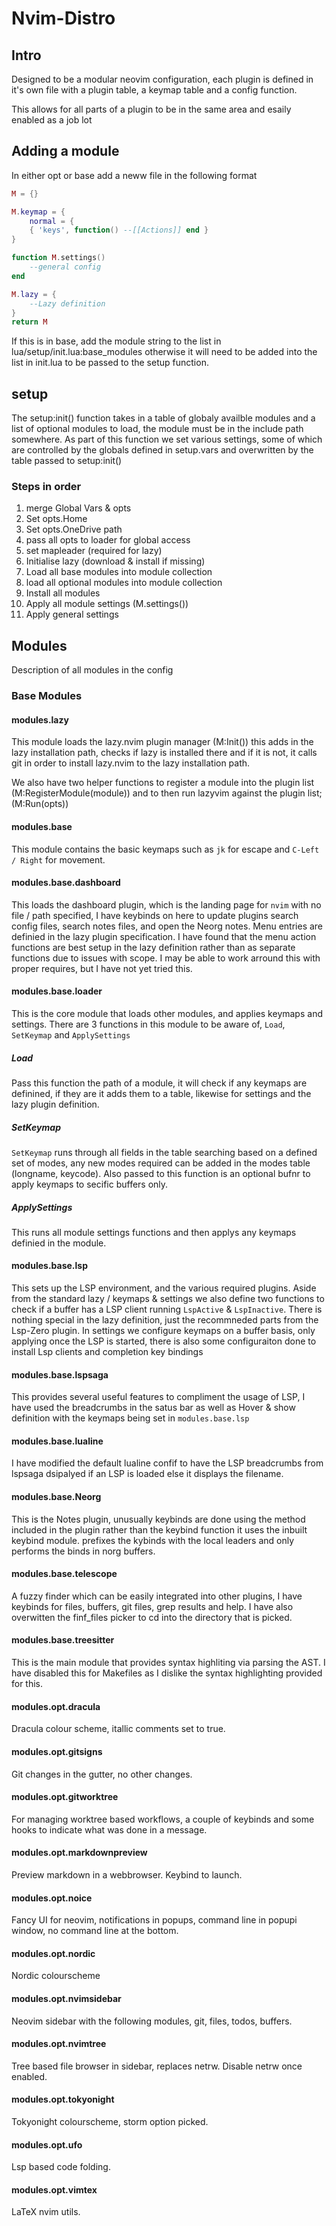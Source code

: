 # Nvim-Distro

## Intro
Designed to be a modular neovim configuration, each plugin is defined in
it's own file with a plugin table, a keymap table and a config function.

This allows for all parts of a plugin to be in the same area and esaily enabled
as a job lot

## Adding a module
In either opt or base add a neww file in the following format
```lua
M = {}

M.keymap = {
    normal = {
    { 'keys', function() --[[Actions]] end }
}

function M.settings()
    --general config
end

M.lazy = {
    --Lazy definition
}
return M
```
If this is in base, add the module string to the list in
lua/setup/init.lua:base_modules otherwise it will need to be 
added into the list in init.lua to be passed to the setup function.

## setup
The setup:init() function takes in a table of globaly availble modules and a list of optional modules to load, the module must be in the include path somewhere. As part of this function we set various settings, some of which are controlled by the globals defined in setup.vars and overwritten by the table passed to setup:init()

### Steps in order
1. merge Global Vars & opts
2. Set opts.Home
3. Set opts.OneDrive path
4. pass all opts to loader for global access
5. set mapleader (required for lazy)
6. Initialise lazy (download & install if missing)
7. Load all base modules into module collection
8. load all optional modules into module collection
9. Install all modules
10. Apply all module settings (M.settings())
11. Apply general settings

## Modules
Description of all modules in the config

### Base Modules

#### modules.lazy
This module loads the lazy.nvim plugin manager (M:Init()) this adds in the lazy
installation path, checks if lazy is installed there and if it is not, it calls
git in order to install lazy.nvim to the lazy installation path.

We also have two helper functions to register a module into the plugin list
(M:RegisterModule(module)) and to then run lazyvim against the plugin list;
(M:Run(opts))

#### modules.base
This module contains the basic keymaps such as `jk` for escape and `C-Left /
Right` for movement. 

#### modules.base.dashboard
This loads the dashboard plugin, which is the landing page for `nvim` with no
file / path specified, I have keybinds on here to update plugins search config
files, search notes files, and open the Neorg notes. Menu entries are definied
in the lazy plugin specification. I have found that the menu action functions
are best setup in the lazy definition rather than as separate functions due to
issues with scope. I may be able to work arround this with proper requires, but
I have not yet tried this.

#### modules.base.loader
This is the core module that loads other modules, and applies keymaps and
settings. There are 3 functions in this module to be aware of, `Load`,
`SetKeymap` and `ApplySettings`

##### Load
Pass this function the path of a module, it will check if any keymaps are
definined, if they are it adds them to a table, likewise for settings and the
lazy plugin definition.

##### SetKeymap
`SetKeymap` runs through all fields in the table searching based on a defined
set of modes, any new modes required can be added in the modes table (longname,
keycode). Also passed to this function is an optional bufnr to apply keymaps to
secific buffers only.

##### ApplySettings
This runs all module settings functions and then applys any keymaps definied in
the module.

#### modules.base.lsp
This sets up the LSP environment, and the various required plugins. Aside from
the standard lazy / keymaps & settings we also define two functions to check if
a buffer has a LSP client running `LspActive` & `LspInactive`. There is nothing
special in the lazy definition, just the recommneded parts from the Lsp-Zero
plugin. In settings we configure keymaps on a buffer basis, only applying once
the LSP is started, there is also some configuraiton done to install Lsp clients
and completion key bindings

#### modules.base.lspsaga
This provides several useful features to compliment the usage of LSP, I have
used the breadcrumbs in the satus bar as well as Hover & show definition with
the keymaps being set in `modules.base.lsp`

#### modules.base.lualine
I have modified the default lualine confif to have the LSP breadcrumbs from
lspsaga dsipalyed if an LSP is loaded else it displays the filename. 

#### modules.base.Neorg
This is the Notes plugin, unusually keybinds are done using the method included
in the plugin rather than the keybind function it uses the inbuilt keybind
module. prefixes the kybinds with the local leaders and only performs the binds
in norg buffers.

#### modules.base.telescope
A fuzzy finder which can be easily integrated into other plugins, I have
keybinds for files, buffers, git files, grep results and help. I have also
overwitten the finf_files picker to cd into the directory that is picked.

#### modules.base.treesitter
This is the main module that provides syntax highliting via parsing the AST. I
have disabled this for Makefiles as I dislike the syntax highlighting provided
for this.

#### modules.opt.dracula
Dracula colour scheme, itallic comments set to true.

#### modules.opt.gitsigns
Git changes in the gutter, no other changes.

#### modules.opt.gitworktree
For managing worktree based workflows, a couple of keybinds and some hooks to
indicate what was done in a message.

#### modules.opt.markdownpreview
Preview markdown in a webbrowser. Keybind to launch.

#### modules.opt.noice
Fancy UI for neovim, notifications in popups, command line in popupi window, no
command line at the bottom.

#### modules.opt.nordic
Nordic colourscheme

#### modules.opt.nvimsidebar
Neovim sidebar with the following modules, git, files, todos, buffers.

#### modules.opt.nvimtree
Tree based file browser in sidebar, replaces netrw. Disable netrw once enabled.

#### modules.opt.tokyonight
Tokyonight colourscheme, storm option picked.

#### modules.opt.ufo
Lsp based code folding.

#### modules.opt.vimtex
LaTeX nvim utils.
